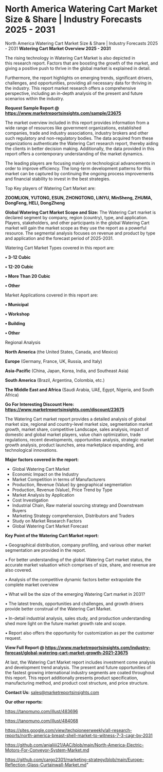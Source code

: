 # North America Watering Cart Market Size & Share | Industry Forecasts 2025 - 2031
North America Watering Cart Market Size & Share | Industry Forecasts 2025 - 2031
<Strong> Watering Cart Market Overview 2025 - 2031</strong>

The rising technology in Watering Cart Market is also depicted in this research report. Factors that are boosting the growth of the market, and giving a positive push to thrive in the global market is explained in detail.

Furthermore, the report highlights on emerging trends, significant drivers, challenges, and opportunities, providing all necessary data for thriving in the industry. This report market research offers a comprehensive perspective, including an in-depth analysis of the present and future scenarios within the industry.

<strong>Request Sample Report @ <a href=https://www.marketreportsinsights.com/sample/23675>https://www.marketreportsinsights.com/sample/23675</a></strong>

The market overview included in this report provides information from a wide range of resources like government organizations, established companies, trade and industry associations, industry brokers and other such regulatory and non-regulatory bodies. The data acquired from these organizations authenticate the Watering Cart research report, thereby aiding the clients in better decision making. Additionally, the data provided in this report offers a contemporary understanding of the market dynamics.

The leading players are focusing mainly on technological advancements in order to improve efficiency. The long-term development patterns for this market can be captured by continuing the ongoing process improvements and financial stability to invest in the best strategies.

Top Key players of Watering Cart Market are:

<strong>ZOOMLION, YUTONG, ESUN, ZHONGTONG, LINYU, MinSheng, ZHUMA, DongFeng, HELI, DongZheng</strong>

<strong><b>Global Watering Cart Market Scope and Size:</b></strong>
The Watering Cart market is declared segment by company, region (country), type, and application. Players, stakeholders, and other participants in the global Watering Cart market will gain the market scope as they use the report as a powerful resource. The segmental analysis focuses on revenue and product by type and application and the forecast period of 2025-2031.

Watering Cart Market Types covered in this report are:

<strong>• 3-12 Cubic

• 12-20 Cubic

• More Than 20 Cubic

• Other</strong>

Market Applications covered in this report are:

<strong>• Municipal

• Workshop

• Building

• Other</strong> 

Regional Analysis

<strong>North America</strong> (the United States, Canada, and Mexico)

<strong>Europe</strong> (Germany, France, UK, Russia, and Italy)

<strong>Asia-Pacific</strong> (China, Japan, Korea, India, and Southeast Asia)

<strong>South America</strong> (Brazil, Argentina, Colombia, etc.)

<strong>The Middle East and Africa</strong> (Saudi Arabia, UAE, Egypt, Nigeria, and South Africa)

<strong>Go For Interesting Discount Here: <a href=https://www.marketreportsinsights.com/discount/23675>https://www.marketreportsinsights.com/discount/23675</a></strong>

The Watering Cart market report provides a detailed analysis of global market size, regional and country-level market size, segmentation market growth, market share, competitive Landscape, sales analysis, impact of domestic and global market players, value chain optimization, trade regulations, recent developments, opportunities analysis, strategic market growth analysis, product launches, area marketplace expanding, and technological innovations.

<strong><b>Major factors covered in the report:</b></strong>
<ul>
  <li>Global Watering Cart Market </li>
  <li>Economic Impact on the Industry</li>
  <li>Market Competition in terms of Manufacturers</li>
  <li>Production, Revenue (Value) by geographical segmentation</li>
  <li>Production, Revenue (Value), Price Trend by Type</li>
  <li>Market Analysis by Application</li>
  <li>Cost Investigation</li>
  <li>Industrial Chain, Raw material sourcing strategy and Downstream Buyers</li>
  <li>Marketing Strategy comprehension, Distributors and Traders</li>
  <li>Study on Market Research Factors</li>
  <li>Global Watering Cart Market Forecast</li>
</ul>

<strong><b>Key Point of the Watering Cart Market report:</b></strong>

• Geographical distribution, company profiling, and various other market segmentation are provided in the report.

• For better understanding of the global Watering Cart market status, the accurate market valuation which comprises of size, share, and revenue are also covered.

• Analysis of the competitive dynamic factors better extrapolate the complete market overview

• What will be the size of the emerging Watering Cart market in 2031?

• The latest trends, opportunities and challenges, and growth drivers provide better construal of the Watering Cart Market.

• In-detail industrial analysis, sales study, and production understanding shed more light on the future market growth rate and scope.

• Report also offers the opportunity for customization as per the customer request.

<strong><b>View Full Report @ <a href=https://www.marketreportsinsights.com/industry-forecast/global-watering-cart-market-growth-2021-23675>https://www.marketreportsinsights.com/industry-forecast/global-watering-cart-market-growth-2021-23675</a></b></strong>


At last, the Watering Cart Market report includes investment come analysis and development trend analysis. The present and future opportunities of the fastest growing international industry segments are coated throughout this report. This report additionally presents product specification, manufacturing method, and product cost structure, and price structure.

<strong>Contact Us:</strong>
sales@marketreportsinsights.com

<strong>Our other reports:</strong>

<a href=https://tanomuno.com/illust/483696>https://tanomuno.com/illust/483696</a>

<a href=https://tanomuno.com/illust/484068>https://tanomuno.com/illust/484068</a>

<a href=https://sites.google.com/view/techpioneerweekly/all-research-reports/north-america-breast-shell-market-to-witness-7-3-cagr-by-2031>https://sites.google.com/view/techpioneerweekly/all-research-reports/north-america-breast-shell-market-to-witness-7-3-cagr-by-2031</a>

<a href=https://github.com/anjaliiii21/AAC/blob/main/North-America-Electric-Motors-For-Conveyor-System-Market.md>https://github.com/anjaliiii21/AAC/blob/main/North-America-Electric-Motors-For-Conveyor-System-Market.md</a>

<a href=https://github.com/cargo2301/marketing-strategy/blob/main/Europe-Reflection-Glass-Curtainwall-Market.md>https://github.com/cargo2301/marketing-strategy/blob/main/Europe-Reflection-Glass-Curtainwall-Market.md</a>"
